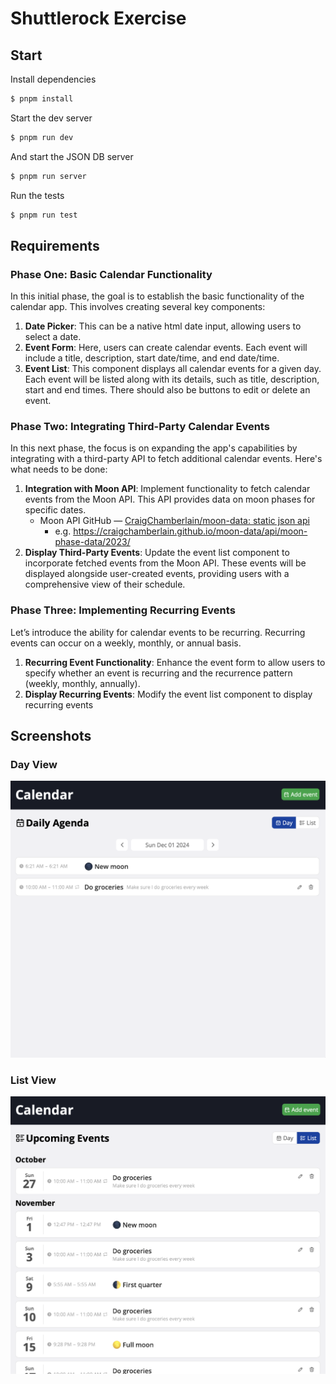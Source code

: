 # Shuttlerock Exercise

## Start

Install dependencies

``` sh
$ pnpm install
```

Start the dev server

``` sh
$ pnpm run dev
```

And start the JSON DB server

``` sh
$ pnpm run server
```

Run the tests

``` sh
$ pnpm run test
```

## Requirements

### Phase One: Basic Calendar Functionality

In this initial phase, the goal is to establish the basic functionality of the calendar app. This involves creating several key components:

 1. **Date Picker**: This can be a native html date input, allowing users to select a date.
 2. **Event Form**: Here, users can create calendar events. Each event will include a title, description, start date/time, and end date/time.
 3. **Event List**: This component displays all calendar events for a given day. Each event will be listed along with its details, such as title,
description, start and end times. There should also be buttons to edit or delete an event.

### Phase Two: Integrating Third-Party Calendar Events

In this next phase, the focus is on expanding the app's capabilities by integrating with a third-party API to fetch additional calendar events.
Here's what needs to be done:

 1. **Integration with Moon API**: Implement functionality to fetch calendar events from the Moon API. This API provides data on moon
phases for specific dates.
    - Moon API GitHub — [CraigChamberlain/moon-data: static json api](https://github.com/CraigChamberlain/moon-data)
      - e.g. https://craigchamberlain.github.io/moon-data/api/moon-phase-data/2023/
 2. **Display Third-Party Events**: Update the event list component to incorporate fetched events from the Moon API. These events will be
displayed alongside user-created events, providing users with a comprehensive view of their schedule.

### Phase Three: Implementing Recurring Events

Let’s introduce the ability for calendar events to be recurring. Recurring events can occur on a weekly, monthly, or annual basis.

 1. **Recurring Event Functionality**: Enhance the event form to allow users to specify whether an event is recurring and the recurrence
pattern (weekly, monthly, annually).
 2. **Display Recurring Events**: Modify the event list component to display recurring events
## Screenshots

### Day View

![Day view](./screenshots/day-view.png)

### List View

![List view](./screenshots/list-view.png)
